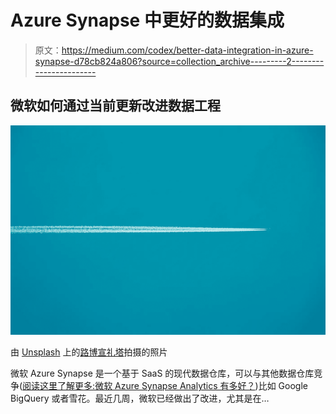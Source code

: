 # Azure Synapse 中更好的数据集成

> 原文：<https://medium.com/codex/better-data-integration-in-azure-synapse-d78cb824a806?source=collection_archive---------2----------------------->

## 微软如何通过当前更新改进数据工程

![](img/1d993f38e19dba253b48a170eb88da0c.png)

由 [Unsplash](https://unsplash.com/s/photos/azure?utm_source=unsplash&utm_medium=referral&utm_content=creditCopyText) 上的[路博宣礼塔](https://unsplash.com/@bubo?utm_source=unsplash&utm_medium=referral&utm_content=creditCopyText)拍摄的照片

微软 Azure Synapse 是一个基于 SaaS 的现代数据仓库，可以与其他数据仓库竞争([阅读这里了解更多:微软 Azure Synapse Analytics 有多好？](/codex/how-good-is-microsoft-azure-synapse-analytics-f97a21afd4b9))比如 Google BigQuery 或者雪花。最近几周，微软已经做出了改进，尤其是在…